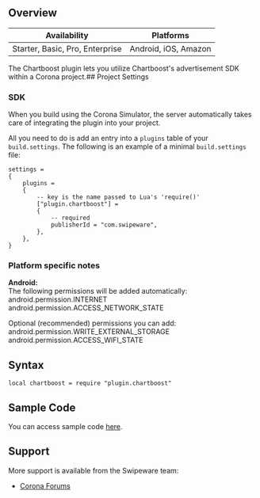 ## Overview
| **Availability** | **Platforms**|
|---|---|
|Starter, Basic, Pro, Enterprise|Android, iOS, Amazon|


The Chartboost plugin lets you utilize Chartboost's advertisement SDK within a Corona project.## Project Settings

### SDK

When you build using the Corona Simulator, the server automatically takes care of integrating the plugin into your project. 

All you need to do is add an entry into a `plugins` table of your `build.settings`. The following is an example of a minimal `build.settings` file:

``````
settings =
{
	plugins =
	{
		-- key is the name passed to Lua's 'require()'
		["plugin.chartboost"] =
		{
			-- required
			publisherId = "com.swipeware",
		},
	},		
}
``````


### Platform specific notes  
**Android:**  
The following permissions will be added automatically:  
android.permission.INTERNET  
android.permission.ACCESS_NETWORK_STATE  
  
Optional (recommended) permissions you can add:  
android.permission.WRITE_EXTERNAL_STORAGE  
android.permission.ACCESS_WIFI_STATE

## Syntax

	local chartboost = require "plugin.chartboost"
	
## Sample Code

You can access sample code [here](https://github.com/swipeware/CoronaChartboostSample).

## Support

More support is available from the Swipeware team:

* [Corona Forums](http://forums.coronalabs.com/forum/645-chartboost-3rd-party/)